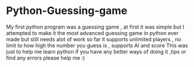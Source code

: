 # Python-Guessing-game
My first python program was a guessing game , at first it was simple but I attempted to make it the most advanced guessing game in python ever made but still needs alot of work 
so far it supports unlimited players , no limit to how high the number you guess is , supports AI and score
This was just to help me learn python if you have any better ways of doing it ,tips or find any errors please help me :)
